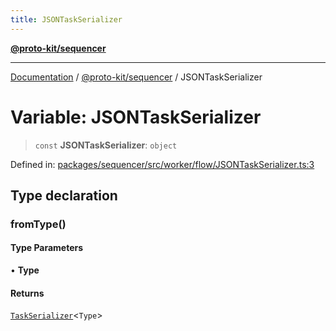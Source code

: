 ```yaml
---
title: JSONTaskSerializer
---
```


[**@proto-kit/sequencer**](../README.md)

***

[Documentation](../../../README.md) / [@proto-kit/sequencer](../README.md) / JSONTaskSerializer

# Variable: JSONTaskSerializer

> `const` **JSONTaskSerializer**: `object`

Defined in: [packages/sequencer/src/worker/flow/JSONTaskSerializer.ts:3](https://github.com/proto-kit/framework/blob/28efa802e3737fc3b77339148b307ef7246f3ef1/packages/sequencer/src/worker/flow/JSONTaskSerializer.ts#L3)

## Type declaration

### fromType()

#### Type Parameters

• **Type**

#### Returns

[`TaskSerializer`](../interfaces/TaskSerializer.md)\<`Type`\>
